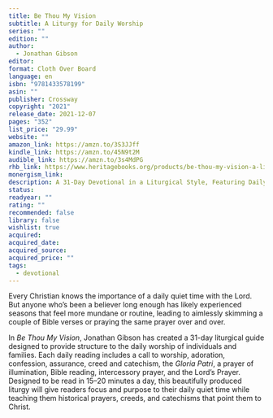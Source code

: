 ```yaml
---
title: Be Thou My Vision
subtitle: A Liturgy for Daily Worship
series: ""
edition: ""
author:
  - Jonathan Gibson
editor: 
format: Cloth Over Board
language: en
isbn: "9781433578199"
asin: ""
publisher: Crossway
copyright: "2021"
release_date: 2021-12-07
pages: "352"
list_price: "29.99"
website: ""
amazon_link: https://amzn.to/3S3JJff
kindle_link: https://amzn.to/45N9t2M
audible_link: https://amzn.to/3s4MdPG
rhb_link: https://www.heritagebooks.org/products/be-thou-my-vision-a-liturgy-for-daily-worship-gibson.html
monergism_link: 
description: A 31-Day Devotional in a Liturgical Style, Featuring Daily Scripture Readings, Historical Prayers, Catechisms, and Creeds
status: 
readyear: ""
rating: ""
recommended: false
library: false
wishlist: true
acquired: 
acquired_date: 
acquired_source: 
acquired_price: ""
tags:
  - devotional
---
```

Every Christian knows the importance of a daily quiet time with the Lord. But anyone who’s been a believer long enough has likely experienced seasons that feel more mundane or routine, leading to aimlessly skimming a couple of Bible verses or praying the same prayer over and over. 

In _Be Thou My Vision_, Jonathan Gibson has created a 31-day liturgical guide designed to provide structure to the daily worship of individuals and families. Each daily reading includes a call to worship, adoration, confession, assurance, creed and catechism, the _Gloria Patri_, a prayer of illumination, Bible reading, intercessory prayer, and the Lord’s Prayer. Designed to be read in 15–20 minutes a day, this beautifully produced liturgy will give readers focus and purpose to their daily quiet time while teaching them historical prayers, creeds, and catechisms that point them to Christ.